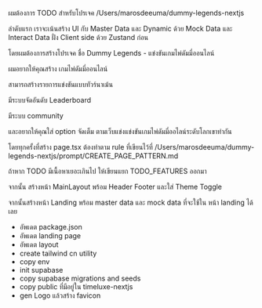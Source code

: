 ผมต้องการ TODO สำหรับโปรเจค /Users/marosdeeuma/dummy-legends-nextjs

ลำดับแรก เราจะเน้นสร้าง UI กับ Master Data และ Dynamic ด้วย Mock Data และ Interact Data ฝั่ง Client side ด้วย Zustand ก่อน

โดยผมต้องการสร้างโปรเจค ชื่อ Dummy Legends - แข่งขันเกมไพ่ดัมมี่ออนไลน์

ผมอยากให้คุณสร้าง เกมไพ่ดัมมี่ออนไลน์

สามารถสร้างรายการแข่งขันแบบทัวร์นาเม้น

มีระบบจัดอันดับ Leaderboard

มีระบบ community

และอยากให้คุณใส่ option จัดเต็ม ตามเว็บแข่งแข่งขันเกมไพ่ดัมมี่ออไลน์ระดับโลกเขาทำกัน

โดยทุกครั้งที่สร้าง page.tsx ต้องทำตาม rule ที่เขียนไว้ที่ /Users/marosdeeuma/dummy-legends-nextjs/prompt/CREATE_PAGE_PATTERN.md

ถ้าหาก TODO มีเนื้อหาเยอะเกินไป ให้เขียนแยก TODO_FEATURES ออกมา

จากนั้น สร้างหน้า MainLayout พร้อม Header Footer และใส่ Theme Toggle

จากนั้นสร้างหน้า Landing พร้อม master data และ mock data ที่จะใช้ใน หน้า landing ได้เลย

- อัพเดต package.json
- อัพเดต landing page
- อัพเดต layout
- create tailwind cn utility
- copy env
- init supabase
- copy supabase migrations and seeds
- copy public ที่มีอยู่ใน timeluxe-nextjs
- gen Logo แล้วสร้าง favicon
